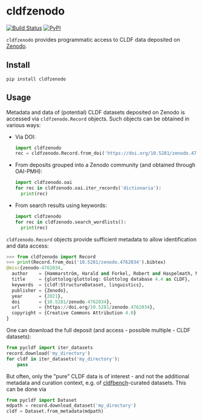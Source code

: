 # cldfzenodo

[![Build Status](https://github.com/cldf/cldfzenodo/workflows/tests/badge.svg)](https://github.com/cldf/cldfzenodo/actions?query=workflow%3Atests)
[![PyPI](https://img.shields.io/pypi/v/cldfzenodo.svg)](https://pypi.org/project/cldfzenodo)

`cldfzenodo` provides programmatic access to CLDF data deposited on [Zenodo](https://zenodo.org).


## Install

```shell
pip install cldfzenodo
```


## Usage

Metadata and data of (potential) CLDF datasets deposited on Zenodo is accessed via `cldfzenodo.Record`
objects. Such objects can be obtained in various ways:
- Via DOI:
  ```python
  import cldfzenodo
  rec = cldfzenodo.Record.from_doi('https://doi.org/10.5281/zenodo.4762034')
  ```
- From deposits grouped into a Zenodo community (and obtained through OAI-PMH):
  ```python
  import cldfzenodo.oai
  for rec in cldfzenodo.oai.iter_records('dictionaria'):
    print(rec)
  ```
- From search results using keywords:
  ```python
  import cldfzenodo
  for rec in cldfzenodo.search_wordlists():
    print(rec)
  ```

`cldfzenodo.Record` objects provide sufficient metadata to allow identification and data access:
```python
>>> from cldfzenodo import Record
>>> print(Record.from_doi('10.5281/zenodo.4762034').bibtex)
@misc{zenodo-4762034,
  author    = {Hammarström, Harald and Forkel, Robert and Haspelmath, Martin and Bank, Sebastian},
  title     = {glottolog/glottolog: Glottolog database 4.4 as CLDF},
  keywords  = {cldf:StructureDataset, linguistics},
  publisher = {Zenodo},
  year      = {2021},
  doi       = {10.5281/zenodo.4762034},
  url       = {https://doi.org/10.5281/zenodo.4762034},
  copyright = {Creative Commons Attribution 4.0}
}
```

One can download the full deposit (and access - possible multiple - CLDF datasets):
```python
from pycldf import iter_datasets
record.download('my_directory')
for cldf in iter_datasets('my_directory'):
    pass
```

But often, only the "pure" CLDF data is of interest - and not the additional metadata and curation
context, e.g. of [cldfbench](https://github.com/cldf/cldfbench)-curated datasets. This can be done
via
```python
from pycldf import Dataset
mdpath = record.download_dataset('my_directory')
cldf = Dataset.from_metadata(mdpath)
```
